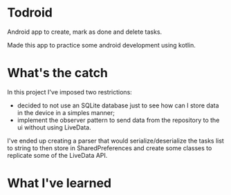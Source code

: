 # Todroid

Android app to create, mark as done and delete tasks.

Made this app to practice some android development using kotlin.

# What's the catch

In this project I've imposed two restrictions: 
- decided to not use an SQLite database just to see how can I store data in the device in a simples manner;
- implement the observer pattern to send data from the repository to the ui without using LiveData.

I've ended up creating a parser that would serialize/deserialize the tasks list to string to then store in SharedPreferences and create some classes to replicate some of the LiveData API.

# What I've learned


